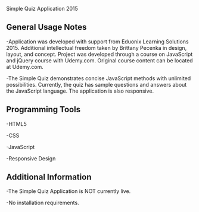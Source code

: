 Simple Quiz Application 2015

General Usage Notes
------------------------------------------------
-Application was developed with support from Eduonix Learning Solutions 2015. Additional intellectual freedom taken by Brittany Pecenka in design, layout, and concept. Project was developed through a course on JavaScript and jQuery course with Udemy.com. Original course content can be located at Udemy.com.

-The Simple Quiz demonstrates concise JavaScript methods with unlimited possibilities. Currently, the quiz has sample questions and answers about the JavaScript language. The application is also responsive.

Programming Tools
------------------------------------------------
-HTML5

-CSS

-JavaScript

-Responsive Design

Additional Information
------------------------------------------------
-The Simple Quiz Application is NOT currently live.

-No installation requirements.
